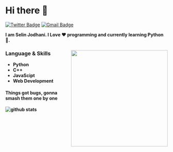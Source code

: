 <h1> Hi there 👋 </h1>

[![Twitter Badge](https://img.shields.io/badge/-JodhaniSelin-1ca0f1?style=flat-square&logo=twitter&logoColor=white&link=https://twitter.com/JodhaniSelin)](https://twitter.com/JodhaniSelin)  [![Gmail Badge](https://img.shields.io/badge/-jodhaniselin.sj@gmail.com-c14438?style=flat-square&logo=Gmail&logoColor=white&link=mailto:jodhaniselin.sj@gmail.com)](mailto:jodhaniselin.sj@.com)

<p> <b>I am Selin Jodhani. I Love ❤️ programming and currently learning Python 🐍. <b></p>

<img align="right" src="https://i.pinimg.com/236x/2d/c6/40/2dc640249c538d73dc3c53644d06d4b8.jpg" height="300" width="300">

<h3> Language & Skills </h3>

- Python
- C++
- JavaScipt
- Web Development

<h4>Things got bugs, gonna smash them one by one</h4>

![github stats](https://github-readme-stats.vercel.app/api?username=SelinJodhani&show_icons=true)

<!--
**SelinJodhani/SelinJodhani** is a ✨ _special_ ✨ repository because its `README.md` (this file) appears on your GitHub profile.

Here are some ideas to get you started:

- 🔭 I’m currently working on ...
- 🌱 I’m currently learning ...
- 👯 I’m looking to collaborate on ...
- 🤔 I’m looking for help with ...
- 💬 Ask me about ...
- 📫 How to reach me: ...
- 😄 Pronouns: ...
- ⚡ Fun fact: ...
-->
